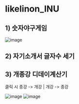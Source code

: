 # likelinon_INU

## 1) 숫자야구게임

![image](https://user-images.githubusercontent.com/79021544/167266028-d5fa200c-b8aa-477c-9fa7-9d56b515bd5a.png)


## 2) 자기소개서 글자수 세기

## 3) 개종강 디데이계산기
클릭 시 종강 -> 개강 | 개강 -> 종강

![image](https://user-images.githubusercontent.com/79021544/167803364-41e9a5df-cf25-43ef-902c-5986e2684a54.png)
![image](https://user-images.githubusercontent.com/79021544/167803396-3ae6f3f2-53fd-4ce3-a49a-1ac8f8aaf935.png)
